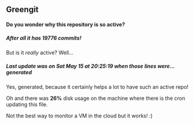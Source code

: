 ## Greengit

#### Do you wonder why this repository is so active?

##### After all it has 19776 commits!

But is it *really* active? Well...

##### Last update was on Sat May 15 at 20:25:19 when those lines were... generated

Yes, generated, because it certainly helps a lot to have such an active repo!

Oh and there was **26%** disk usage on the machine
where there is the cron updating this file.

Not the best way to monitor a VM in the cloud but it works! :)
